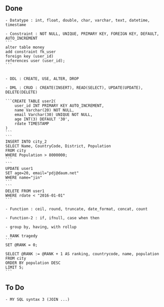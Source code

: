 ## Done

	- Datatype : int, float, double, char, varchar, text, datetime, timestame

	- Constraint : NOT NULL, UNIQUE, PRIMARY KEY, FOREIGN KEY, DEFAULT, AUTO_INCREMENT
	```
	alter table money
	add constraint fk_user
	foreign key (user_id)
	references user (user_id);
	```


	- DDL : CREATE, USE, ALTER, DROP

	- DML : CRUD : CREATE(INSERT), READ(SELECT), UPDATE(UPDATE), DELETE(DELETE)

	```CREATE TABLE user2(
		user_id INT PRIMARY KEY AUTO_INCREMENT,
		name Varchar(20) NOT NULL,
		email Varchar(30) UNIQUE NOT NULL,
		age INT(3) DEFAULT '30',
		rdate TIMESTAMP	
	)
	```
	```
	INSERT INTO city_2
	SELECT Name, CountryCode, District, Population
	FROM city
	WHERE Population > 8000000;
	```
	```
	UPDATE user1
	SET age=20, email="pdj@daum.net"
	WHERE name="jin"
	```
	```
	DELETE FROM user1
	WHERE rdate < "2016-01-01"
	```

	- Function : ceil, round, truncate, date_format, concat, count

	- Function-2 : if, ifnull, case when then

	- group by, having, with rollup

	- RANK tragedy
	```
	SET @RANK = 0;

	SELECT @RANK := @RANK + 1 AS ranking, countrycode, name, population
	FROM city
	ORDER BY population DESC
	LIMIT 5;
	```

## To Do

	- MY SQL syntax 3 (JOIN ...)
